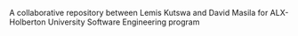 A collaborative repository between Lemis Kutswa and David Masila for ALX-Holberton University Software Engineering program